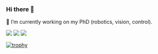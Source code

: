 ### Hi there 👋

<!--
**Remi-Tortue/Remi-Tortue** is a ✨ _special_ ✨ repository because its `README.md` (this file) appears on your GitHub profile.

Here are some ideas to get you started:

- 🔭 I’m currently working on ...
- 🌱 I’m currently learning ...
- 👯 I’m looking to collaborate on ...
- 🤔 I’m looking for help with ...
- 💬 Ask me about ...
- 📫 How to reach me: ...
- 😄 Pronouns: ...
- ⚡ Fun fact: ...
-->
🔭 I’m currently working on my PhD (robotics, vision, control).

![](http://github-profile-summary-cards.vercel.app/api/cards/profile-details?username=remi-tortue&theme=solarized_dark)
![](http://github-profile-summary-cards.vercel.app/api/cards/stats?username=remi-tortue&theme=solarized_dark) 
![](http://github-profile-summary-cards.vercel.app/api/cards/productive-time?username=remi-tortue&theme=solarized_dark&utcOffset=1)

[![trophy](https://github-profile-trophy.vercel.app/?username=remi-tortue)](https://github.com/ryo-ma/github-profile-trophy)
